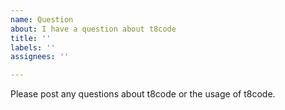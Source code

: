 ```yaml
---
name: Question
about: I have a question about t8code
title: ''
labels: ''
assignees: ''

---
```


Please post any questions about t8code or the usage of t8code.
